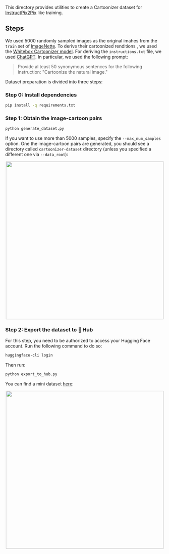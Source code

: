 This directory provides utilities to create a Cartoonizer dataset for [InstructPix2Pix](https://arxiv.org/abs/2211.09800) like training. 

## Steps

We used 5000 randomly sampled images as the original imahes from the `train` set of [ImageNette](https://www.tensorflow.org/datasets/catalog/imagenette). To derive their
cartoonized renditions , we used the [Whitebox Cartoonizer model](https://huggingface.co/sayakpaul/whitebox-cartoonizer). For deriving the `instructions.txt` file, we used [ChatGPT](https://chat.openai.com/). In particular, we used the following prompt: 

> Provide al teast 50 synonymous sentences for the following instruction: "Cartoonize the natural image."

Dataset preparation is divided into three steps:

### Step 0: Install dependencies

```bash
pip install -q requirements.txt
```

### Step 1: Obtain the image-cartoon pairs

```bash
python generate_dataset.py
```

If you want to use more than 5000 samples, specify the `--max_num_samples` option. One the image-cartoon pairs are generated, you should see a directory called `cartoonizer-dataset` directory (unless you specified a different one via `--data_root`): 

<p align="center">
<img src="https://i.imgur.com/jHaAPWa.png" width=500/>
</p>

### Step 2: Export the dataset to 🤗 Hub

For this step, you need to be authorized to access your Hugging Face account. Run the following command to do so:

```bash
huggingface-cli login
```

Then run:

```python
python export_to_hub.py
```

You can find a mini dataset [here](https://huggingface.co/datasets/instruction-tuning-vision/cartoonizer-dataset):

<p align="center">
<img src="https://i.imgur.com/QncO0BQ.png" width=500/>
</p>